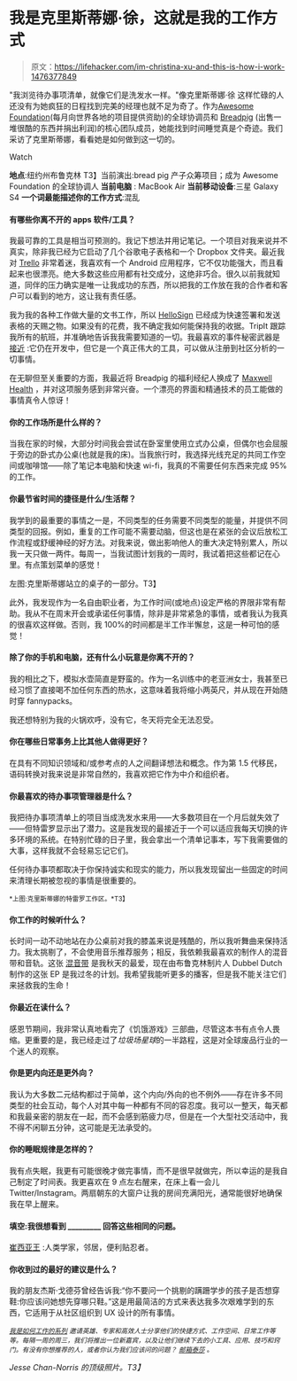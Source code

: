 # 我是克里斯蒂娜·徐，这就是我的工作方式

> 原文：<https://lifehacker.com/im-christina-xu-and-this-is-how-i-work-1476377849>

"我浏览待办事项清单，就像它们是洗发水一样。"像克里斯蒂娜·徐 这样忙碌的人还没有为她疯狂的日程找到完美的经理也就不足为奇了。作为[Awesome Foundation](http://www.awesomefoundation.org/en)(每月向世界各地的项目提供资助)的全球协调员和 [Breadpig](http://breadpig.com/) (出售一堆很酷的东西并捐出利润)的核心团队成员，她能找到时间睡觉真是个奇迹。我们采访了克里斯蒂娜，看看她是如何做到这一切的。

Watch

**地点**:纽约州布鲁克林
T3】当前演出:bread pig 产子众筹项目；成为 Awesome Foundation 的全球协调人
**当前电脑** : MacBook Air
**当前移动设备**:三星 Galaxy S4
**一个词最能描述你的工作方式**:混乱

#### **有哪些你离不开的 apps 软件/工具？**

我最可靠的工具是相当可预测的。我记下想法并用记笔记。一个项目对我来说并不真实，除非我已经为它启动了几个谷歌电子表格和一个 Dropbox 文件夹。最近我对 [Trello](https://trello.com/) 非常着迷，我喜欢有一个 Android 应用程序，它不仅功能强大，而且看起来也很漂亮。绝大多数这些应用都有社交成分，这绝非巧合。很久以前我就知道，同伴的压力确实是唯一让我成功的东西，所以把我的工作放在我的合作者和客户可以看到的地方，这让我有责任感。

我为我的各种工作做大量的文书工作，所以 [HelloSign](https://www.hellosign.com/) 已经成为快速签署和发送表格的天赐之物。如果没有的花费，我不确定我如何能保持我的收据。TripIt 跟踪我所有的航班，并准确地告诉我我需要知道的一切。我最喜欢的事件秘密武器是 [接近](https://proximate.com/) :它仍在开发中，但它是一个真正伟大的工具，可以做从注册到社区分析的一切事情。

在无聊但至关重要的方面，我最近将 Breadpig 的福利经纪人换成了 [Maxwell Health](http://www.maxwellhealth.com/) ，并对这项服务感到非常兴奋。一个漂亮的界面和精通技术的员工能做的事情真令人惊讶！

#### 你的工作场所是什么样的？

当我在家的时候，大部分时间我会尝试在卧室里使用立式办公桌，但偶尔也会屈服于旁边的卧式办公桌(也就是我的床)。当我旅行时，我选择光线充足的共同工作空间或咖啡馆——除了笔记本电脑和快速 wi-fi，我真的不需要任何东西来完成 95%的工作。

#### 你最节省时间的捷径是什么/生活帮？

我学到的最重要的事情之一是，不同类型的任务需要不同类型的能量，并提供不同类型的回报。例如，重复的工作可能不需要动脑，但这也是在紧张的会议后放松工作流程或舒缓神经的好方法。对我来说，做出影响他人的重大决定特别累人，所以我一天只做一两件。每周一，当我试图计划我的一周时，我试着把这些都记在心里。有点策划菜单的感觉！

左图:克里斯蒂娜站立的桌子的一部分。T3】

此外，我发现作为一名自由职业者，为工作时间(或地点)设定严格的界限非常有帮助。我从不在周末开会或承诺任何事情，除非是非常紧急的事情，或者我认为我真的很喜欢这样做。否则，我 100%的时间都是半工作半懈怠，这是一种可怕的感觉！

#### 除了你的手机和电脑，还有什么小玩意是你离不开的？

我的相比之下，模拟水壶简直是野蛮的。作为一名训练中的老亚洲女士，我甚至已经习惯了直接喝不加任何东西的热水，这意味着我将缩小两英尺，并从现在开始随时穿 fannypacks。

我还想特别为我的火锅欢呼，没有它，冬天将完全无法忍受。

#### 你在哪些日常事务上比其他人做得更好？

在具有不同知识领域和/或参考点的人之间翻译想法和概念。作为第 1.5 代移民，语码转换对我来说是非常自然的，我喜欢把它作为中介和组织者。

#### 你最喜欢的待办事项管理器是什么？

我把待办事项清单上的项目当成洗发水来用——大多数项目在一个月后就失效了——但特雷罗显示出了潜力。这是我发现的最接近于一个可以适应我每天切换的许多环境的系统。在特别忙碌的日子里，我会拿出一个清单记事本，写下我需要做的大事，这样我就不会轻易忘记它们。

任何待办事项都取决于你保持诚实和现实的能力，所以我发现留出一些固定的时间来清理长期被忽视的事情是很重要的。

<small>*上图:克里斯蒂娜的特雷罗工作区。*T3】</small>

#### 你工作的时候听什么？

长时间一动不动地站在办公桌前对我的膝盖来说是残酷的，所以我听舞曲来保持活力。我太挑剔了，不会使用音乐推荐服务；相反，我依赖我最喜欢的制作人的混音带和音轨。这张 [混音带](https://soundcloud.com/openingceremony/oc-mixtape-38-rizzla) 是我秋天的最爱，现在由布鲁克林制片人 Dubbel Dutch 制作的这张 EP 是我过冬的计划。我希望我能听更多的播客，但是我不能关注它们来拯救我的生命！

#### 你最近在读什么？

感恩节期间，我非常认真地看完了《饥饿游戏》三部曲，尽管这本书有点令人畏缩。更重要的是，我已经走过了*垃圾场星球*的一半路程，这是对全球废品行业的一个迷人的观察。

#### 你是更内向还是更外向？

我认为大多数二元结构都过于简单，这个内向/外向的也不例外——存在许多不同类型的社会互动，每个人对其中每一种都有不同的容忍度。我可以一整天，每天都和我最亲密的朋友在一起，而不会感到筋疲力尽，但是在一个大型社交活动中，我不得不闲聊五分钟，这可能是无法承受的。

#### 你的睡眠规律是怎样的？

我有点失眠，我更有可能很晚才做完事情，而不是很早就做完，所以幸运的是我自己制定了时间表。我更喜欢在 9 点左右醒来，在床上看一会儿 Twitter/Instagram。两扇朝东的大窗户让我的房间充满阳光，通常能很好地确保我在早上醒来。

#### 填空:我很想看到 _________ 回答这些相同的问题。

[崔西亚王](https://twitter.com/triciawang) :人类学家，邻居，便利贴忍者。

#### 你收到过的最好的建议是什么？

我的朋友杰斯·戈德芬曾经告诉我:“你不要问一个挑剔的蹒跚学步的孩子是否想穿鞋:你应该问她想先穿哪只鞋。”这是用最简洁的方式来表达我多次艰难学到的东西，它适用于从社区组织到 UX 设计的所有事情。

<small></small>*[<small>*我是如何工作的系列*</small>](http://lifehacker.com/how-i-work/) <small>*邀请英雄、专家和高效人士分享他们的快捷方式、工作空间、日常工作等等。每隔一周的周三，我们将推出一位新嘉宾，以及让他们继续下去的小工具、应用、技巧和窍门。有没有你想推荐的人，或者你认为我们应该问的问题？*</small> [<small>*邮箱泰莎*</small>](https://mail.google.com/mail/?view=cm&fs=1&tf=1&to=tessa@lifehacker.com) <small>*。*</small>*

*Jesse Chan-Norris 的顶级照片。T3】*